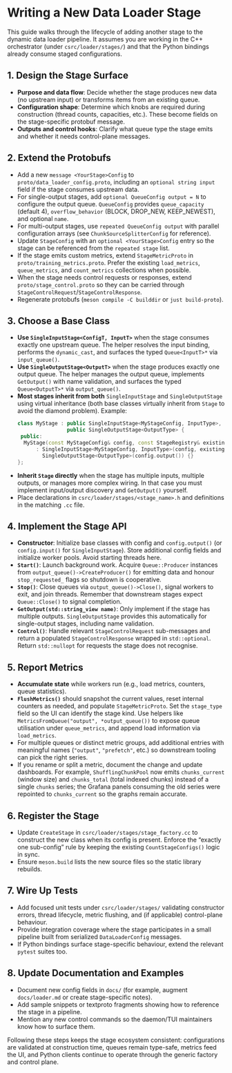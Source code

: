 # Writing a New Data Loader Stage

This guide walks through the lifecycle of adding another stage to the dynamic
data loader pipeline. It assumes you are working in the C++ orchestrator (under
`csrc/loader/stages/`) and that the Python bindings already consume staged
configurations.

## 1. Design the Stage Surface

- **Purpose and data flow**: Decide whether the stage produces new data (no
  upstream input) or transforms items from an existing queue.
- **Configuration shape**: Determine which knobs are required during
  construction (thread counts, capacities, etc.). These become fields on the
  stage-specific protobuf message.
- **Outputs and control hooks**: Clarify what queue type the stage emits and
  whether it needs control-plane messages.

## 2. Extend the Protobufs

- Add a new `message <YourStage>Config` to
  `proto/data_loader_config.proto`, including an `optional string input` field
  if the stage consumes upstream data.
- For single-output stages, add `optional QueueConfig output = N` to configure
  the output queue. `QueueConfig` provides `queue_capacity` (default 4),
  `overflow_behavior` (BLOCK, DROP_NEW, KEEP_NEWEST), and optional `name`.
- For multi-output stages, use `repeated QueueConfig output` with parallel
  configuration arrays (see `ChunkSourceSplitterConfig` for reference).
- Update `StageConfig` with an `optional <YourStage>Config` entry so the stage
  can be referenced from the `repeated stage` list.
- If the stage emits custom metrics, extend `StageMetricProto` in
  `proto/training_metrics.proto`. Prefer the existing `load_metrics`,
  `queue_metrics`, and `count_metrics` collections when possible.
- When the stage needs control requests or responses, extend
  `proto/stage_control.proto` so they can be carried through
  `StageControlRequest`/`StageControlResponse`.
- Regenerate protobufs (`meson compile -C builddir` or `just build-proto`).

## 3. Choose a Base Class

- **Use `SingleInputStage<ConfigT, InputT>`** when the stage consumes exactly
  one upstream queue. The helper resolves the input binding, performs the
  `dynamic_cast`, and surfaces the typed `Queue<InputT>*` via `input_queue()`.
- **Use `SingleOutputStage<OutputT>`** when the stage produces exactly one
  output queue. The helper manages the output queue, implements `GetOutput()`
  with name validation, and surfaces the typed `Queue<OutputT>*` via
  `output_queue()`.
- **Most stages inherit from both** `SingleInputStage` and `SingleOutputStage`
  using virtual inheritance (both base classes virtually inherit from `Stage`
  to avoid the diamond problem). Example:
  ```cpp
  class MyStage : public SingleInputStage<MyStageConfig, InputType>,
                  public SingleOutputStage<OutputType> {
   public:
    MyStage(const MyStageConfig& config, const StageRegistry& existing_stages)
        : SingleInputStage<MyStageConfig, InputType>(config, existing_stages),
          SingleOutputStage<OutputType>(config.output()) {}
  };
  ```
- **Inherit `Stage` directly** when the stage has multiple inputs, multiple
  outputs, or manages more complex wiring. In that case you must implement
  input/output discovery and `GetOutput()` yourself.
- Place declarations in `csrc/loader/stages/<stage_name>.h` and definitions in
  the matching `.cc` file.

## 4. Implement the Stage API

- **Constructor**: Initialize base classes with config and `config.output()` (or
  `config.input()` for `SingleInputStage`). Store additional config fields and
  initialize worker pools. Avoid starting threads here.
- **`Start()`**: Launch background work. Acquire `Queue::Producer` instances
  from `output_queue()->CreateProducer()` for emitting data and honour
  `stop_requested_` flags so shutdown is cooperative.
- **`Stop()`**: Close queues via `output_queue()->Close()`, signal workers to
  exit, and join threads. Remember that downstream stages expect
  `Queue::Close()` to signal completion.
- **`GetOutput(std::string_view name)`**: Only implement if the stage has
  multiple outputs. `SingleOutputStage` provides this automatically for
  single-output stages, including name validation.
- **`Control()`**: Handle relevant `StageControlRequest` sub-messages and return
  a populated `StageControlResponse` wrapped in `std::optional`. Return
  `std::nullopt` for requests the stage does not recognise.

## 5. Report Metrics

- **Accumulate state** while workers run (e.g., load metrics, counters,
  queue statistics).
- **`FlushMetrics()`** should snapshot the current values, reset internal
  counters as needed, and populate `StageMetricProto`. Set the
  `stage_type` field so the UI can identify the stage kind. Use helpers like
  `MetricsFromQueue("output", *output_queue())` to expose queue utilisation
  under `queue_metrics`, and append load information via `load_metrics`.
- For multiple queues or distinct metric groups, add additional entries with
  meaningful names (`"output"`, `"prefetch"`, etc.) so downstream tooling can
  pick the right series.
- If you rename or split a metric, document the change and update dashboards.
  For example, `ShufflingChunkPool` now emits `chunks_current` (window size)
  and `chunks_total` (total indexed chunks) instead of a single `chunks`
  series; the Grafana panels consuming the old series were repointed to
  `chunks_current` so the graphs remain accurate.

## 6. Register the Stage

- Update `CreateStage` in `csrc/loader/stages/stage_factory.cc` to construct
  the new class when its config is present. Enforce the “exactly one sub-config”
  rule by keeping the existing `CountStageConfigs()` logic in sync.
- Ensure `meson.build` lists the new source files so the static library rebuilds.

## 7. Wire Up Tests

- Add focused unit tests under `csrc/loader/stages/` validating constructor
  errors, thread lifecycle, metric flushing, and (if applicable) control-plane
  behaviour.
- Provide integration coverage where the stage participates in a small pipeline
  built from serialized `DataLoaderConfig` messages.
- If Python bindings surface stage-specific behaviour, extend the relevant
  `pytest` suites too.

## 8. Update Documentation and Examples

- Document new config fields in `docs/` (for example, augment `docs/loader.md`
  or create stage-specific notes).
- Add sample snippets or textproto fragments showing how to reference the
  stage in a pipeline.
- Mention any new control commands so the daemon/TUI maintainers know how to
  surface them.

Following these steps keeps the stage ecosystem consistent: configurations are
validated at construction time, queues remain type-safe, metrics feed the UI,
and Python clients continue to operate through the generic factory and control
plane.

